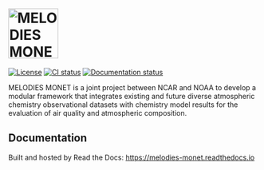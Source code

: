 <h1>
  <a href="https://melodies-monet.readthedocs.io">
    <img src="https://raw.githubusercontent.com/NOAA-CSL/MELODIES-MONET/main/melodies_monet/data/MM_logo.png" alt="MELODIES MONET logo" height="100" valign="bottom">
  </a>
</h1>

[![License](https://img.shields.io/github/license/NOAA-CSL/MELODIES-MONET.svg)](https://github.com/NOAA-CSL/MELODIES-MONET/blob/main/LICENSE)
[![CI status](https://github.com/NOAA-CSL/MELODIES-MONET/actions/workflows/ci.yml/badge.svg)](https://github.com/NOAA-CSL/MELODIES-MONET/actions/workflows/ci.yml)
[![Documentation status](https://readthedocs.org/projects/melodies-monet/badge/?version=develop)](https://melodies-monet.readthedocs.io)

MELODIES MONET is a joint project between NCAR and NOAA to develop a
modular framework that integrates existing and future diverse atmospheric
chemistry observational datasets with chemistry model results for the
evaluation of air quality and atmospheric composition.

## Documentation

Built and hosted by Read the Docs: <https://melodies-monet.readthedocs.io>

